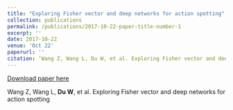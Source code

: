 ```yaml
---
title: "Exploring Fisher vector and deep networks for action spotting"
collection: publications
permalink: /publications/2017-10-22-paper-title-number-1
excerpt: ''
date: 2017-10-22
venue: 'Oct 22'
paperurl: ''
citation: ‘Wang Z, Wang L, Du W, et al. Exploring Fisher vector and deep networks for action spotting[C]// Computer Vision and Pattern Recognition Workshops. IEEE, 2015:10-14.’
---
```



[Download paper here](http://lanlianhuaer.github.io/files/Wang_Exploring_Fisher_Vector_2015_CVPR_paper.pdf)

Wang Z, Wang L, **Du W**, et al. Exploring Fisher vector and deep networks for action spotting